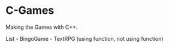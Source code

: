 # C-Games

Making the Games with C++.

List
    - BingoGame
    - TextRPG (using function, not using function)
